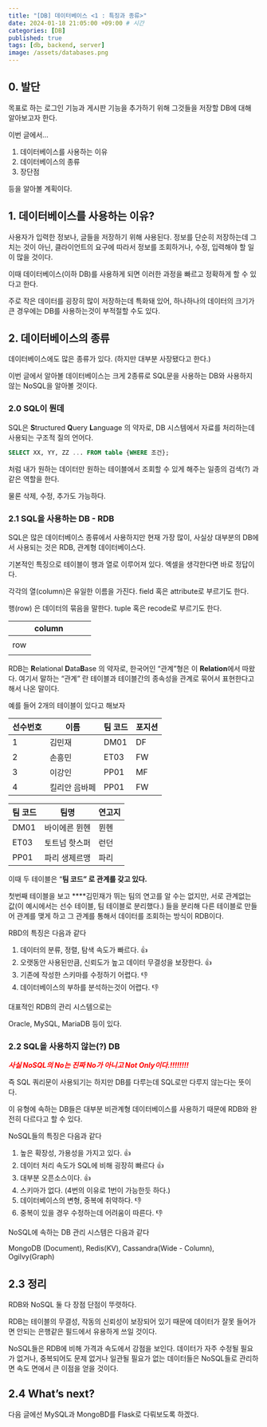 ```yaml
---
title: "[DB] 데이터베이스 <1 : 특징과 종류>"
date: 2024-01-18 21:05:00 +09:00 # 시간
categories: [DB]
published: true
tags: [db, backend, server]
image: /assets/databases.png
---
```

## 0. 발단

목표로 하는 로그인 기능과 게시판 기능을 추가하기 위해 그것들을 저장할 DB에 대해 알아보고자 한다.

이번 글에서…

1. 데이터베이스를 사용하는 이유
2. 데이터베이스의 종류
3. 장단점

등을 알아볼 계획이다.

## 1. 데이터베이스를 사용하는 이유?

사용자가 입력한 정보나, 글들을 저장하기 위해 사용된다. 정보를 단순히 저장하는데 그치는 것이 아닌, 클라이언트의 요구에 따라서 정보를 조회하거나, 수정, 입력해야 할 일이 많을 것이다.

이때 데이터베이스(이하 DB)를 사용하게 되면 이러한 과정을 빠르고 정확하게 할 수 있다고 한다.

주로 작은 데이터를 굉장히 많이 저장하는데 특화돼 있어, 하나하나의 데이터의 크기가 큰 경우에는 DB를 사용하는것이 부적절할 수도 있다.

## 2. 데이터베이스의 종류

데이터베이스에도 많은 종류가 있다. (하지만 대부분 사장됐다고 한다.)

이번 글에서 알아볼 데이터베이스는 크게 2종류로 SQL문을 사용하는 DB와 사용하지 않는 NoSQL을 알아볼 것이다.

### 2.0 SQL이 뭔데

SQL은 **S**tructured **Q**uery **L**anguage 의 약자로, DB 시스템에서 자료를 처리하는데 사용되는 구조적 질의 언어다.

```sql
SELECT XX, YY, ZZ ... FROM table {WHERE 조건};
```

처럼 내가 원하는 데이터만 원하는 테이블에서 조회할 수 있게 해주는 일종의 검색(?) 과 같은 역할을 한다.

물론 삭제, 수정, 추가도 가능하다.

### 2.1 SQL을 사용하는 DB - RDB

SQL은 많은 데이터베이스 종류에서 사용하지만 현재 가장 많이, 사실상 대부분의 DB에서 사용되는 것은 RDB, 관계형 데이터베이스다.

기본적인 특징으로 테이블이 행과 열로 이루어져 있다. 엑셀을 생각한다면 바로 정답이다.

각각의 열(column)은 유일한 이름을 가진다. field 혹은 attribute로 부르기도 한다.

행(row) 은 데이터의 묶음을 말한다. tuple 혹은 recode로 부르기도 한다.

|  | column |  |  |  |
| --- | --- | --- | --- | --- |
|  |  |  |  |  |
| row |  |  |  |  |
|  |  |  |  |  |

RDB는 **R**elational **D**ata**B**ase 의 약자로, 한국어인 “관계”형은 이 **Relation**에서 따왔다. 여기서 말하는 “관계” 란 테이블과 테이블간의 종속성을 관계로 묶어서 표현한다고 해서 나온 말이다. 

예를 들어 2개의 테이블이 있다고 해보자

| 선수번호 | 이름 | 팀 코드 | 포지션 |
| --- | --- | --- | --- |
| 1 | 김민재 | DM01 | DF |
| 2 | 손흥민 | ET03 | FW |
| 3 | 이강인 | PP01 | MF |
| 4 | 킬리안 음바페 | PP01 | FW |

| 팀 코드 | 팀명 | 연고지 |
| --- | --- | --- |
| DM01 | 바이에른 뮌헨 | 뮌헨 |
| ET03 | 토트넘 핫스퍼 | 런던 |
| PP01 | 파리 생제르맹 | 파리 |

이때 두 테이블은 “**팀 코드” 로 관계를 갖고 있다.** 

첫번째 테이블을 보고 ****김민재가 뛰는 팀의 연고를 알 수는 없지만, 서로 관계없는 값(이 예시에서는 선수 테이블, 팀 테이블로 분리했다.) 들을 분리해 다른 테이블로 만들어 관계를 맺게 하고 그 관계를 통해서 데이터를 조회하는 방식이 RDB이다.

RBD의 특징은 다음과 같다

1. 데이터의 분류, 정렬, 탐색 속도가 빠르다. 👍
2. 오랫동안 사용된만큼, 신뢰도가 높고 데이터 무결성을 보장한다. 👍
3. 기존에 작성한 스키마를 수정하기 어렵다. 👎
4. 데이터베이스의 부하를 분석하는것이 어렵다.  👎

대표적인 RDB의 관리 시스템으로는

Oracle, MySQL, MariaDB 등이 있다.

### 2.2 SQL을 사용하지 않는(?) DB

<span style="color:red">***사실 NoSQL의 No는 진짜 No가 아니고 Not Only이다.!!!!!!!!***</span>

즉 SQL 쿼리문이 사용되기는 하지만 DB를 다루는데 SQL로만 다루지 않는다는 뜻이다.

이 유형에 속하는 DB들은 대부분 비관계형 데이터베이스를 사용하기 때문에 RDB와 완전히 다르다고 할 수 있다.

NoSQL들의 특징은 다음과 같다

1. 높은 확장성, 가용성을 가지고 있다. 👍
2. 데이터 처리 속도가 SQL에 비해 굉장히 빠르다 👍
3. 대부분 오픈소스이다. 👍
4. 스키마가 없다. (4번의 이유로 1번이 가능한듯 하다.) 
5. 데이터베이스의 변형, 중복에 취약하다. 👎
6. 중복이 있을 경우 수정하는데 어려움이 따른다. 👎 

NoSQL에 속하는 DB 관리 시스템은 다음과 같다

MongoDB (Document), Redis(KV), Cassandra(Wide - Column), Ogilvy(Graph)

## 2.3 정리

RDB와 NoSQL 둘 다 장점 단점이 뚜렷하다.

RDB는 테이블의 무결성, 작동의 신뢰성이 보장되어 있기 때문에 데이터가 잘못 들어가면 안되는 은행같은 필드에서 유용하게 쓰일 것이다.

NoSQL들은 RDB에 비해 가격과 속도에서 강점을 보인다. 데이터가 자주 수정될 필요가 없거나, 중복되어도 문제 없거나 일관될 필요가 없는 데이터들은 NoSQL들로 관리하면 속도 면에서 큰 이점을 얻을 것이다.

## 2.4 What’s next?

다음 글에선 MySQL과 MongoBD를 Flask로 다뤄보도록 하겠다.